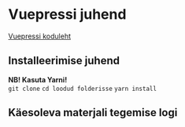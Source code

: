 # Vuepressi juhend
[Vuepressi koduleht](https://vuepress.vuejs.org)  

## Installeerimise juhend
**NB! Kasuta Yarni!**  
`git clone` 
`cd loodud folderisse` 
`yarn install` 

## Käesoleva materjali tegemise logi